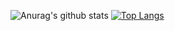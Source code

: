 ![Anurag's github stats](https://github-readme-stats.vercel.app/api?username=eeikee&show_icons=true&theme=cobalt)
[![Top Langs](https://github-readme-stats.vercel.app/api/top-langs/?username=eeikee)](https://github.com/anuraghazra/github-readme-stats)
